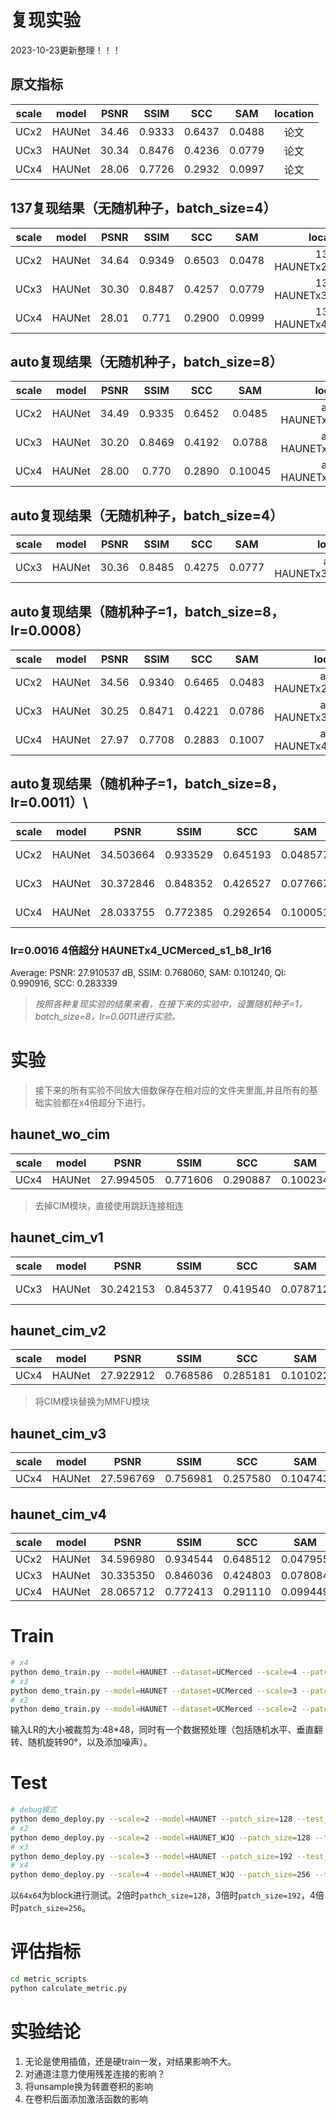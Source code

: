 # 复现实验
2023-10-23更新整理！！！

## 原文指标
|scale|model|PSNR|SSIM|SCC|SAM|location|
|:---:|:---:|:---:|:---:|:---:|:---:|:---:|
|UCx2|HAUNet|34.46|0.9333|0.6437|0.0488|论文|
|UCx3|HAUNet|30.34|0.8476|0.4236|0.0779|论文|
|UCx4|HAUNet|28.06|0.7726|0.2932|0.0997|论文|

## 137复现结果（无随机种子，batch_size=4）
|scale|model|PSNR|SSIM|SCC|SAM|location|
|:---:|:---:|:---:|:---:|:---:|:---:|:---:|
|UCx2|HAUNet|34.64|0.9349|0.6503|0.0478|137-HAUNETx2_UCMerced|
|UCx3|HAUNet|30.30|0.8487|0.4257|0.0779|137-HAUNETx3_UCMerced|
|UCx4|HAUNet|28.01|0.771|0.2900|0.0999|137-HAUNETx4_UCMerced|

## auto复现结果（无随机种子，batch_size=8）
|scale|model|PSNR|SSIM|SCC|SAM|location|
|:---:|:---:|:---:|:---:|:---:|:---:|:---:|
|UCx2|HAUNet|34.49|0.9335|0.6452|0.0485|auto-HAUNETx2_UCMerced|
|UCx3|HAUNet|30.20|0.8469|0.4192|0.0788|auto-HAUNETx3_UCMerced|
|UCx4|HAUNet|28.00|0.770|0.2890|0.10045|auto-HAUNETx4_UCMerced|

## auto复现结果（无随机种子，batch_size=4）
|scale|model|PSNR|SSIM|SCC|SAM|location|
|:---:|:---:|:---:|:---:|:---:|:---:|:---:|
|UCx3|HAUNet|30.36|0.8485|0.4275|0.0777|auto-HAUNETx3_UCMerced_b4|

## auto复现结果（随机种子=1，batch_size=8，lr=0.0008）
|scale|model|PSNR|SSIM|SCC|SAM|location|
|:---:|:---:|:---:|:---:|:---:|:---:|:---:|
|UCx2|HAUNet|34.56|0.9340|0.6465|0.0483|auto-HAUNETx2_UCMerced_1|
|UCx3|HAUNet|30.25|0.8471|0.4221|0.0786|auto-HAUNETx3_UCMerced_1|
|UCx4|HAUNet|27.97|0.7708|0.2883|0.1007|auto-HAUNETx4_UCMerced_1|

## auto复现结果（随机种子=1，batch_size=8，lr=0.0011）\
|scale|model|PSNR|SSIM|SCC|SAM|location|
|:---:|:---:|:---:|:---:|:---:|:---:|:---:|
|UCx2|HAUNet|34.503664|0.933529|0.645193|0.048577|auto-HAUNETx2_UCMerced_s1_b8|
|UCx3|HAUNet|30.372846|0.848352|0.426527|0.077667|auto-HAUNETx3_UCMerced_s1_b8|
|UCx4|HAUNet|28.033755|0.772385|0.292654|0.100051|auto-HAUNETx4_UCMerced_s1_b8|

### lr=0.0016 4倍超分 HAUNETx4_UCMerced_s1_b8_lr16
Average: PSNR: 27.910537 dB, SSIM: 0.768060, SAM: 0.101240, QI: 0.990916, SCC: 0.283339

> *按照各种复现实验的结果来看，在接下来的实验中，设置随机种子=1，batch_size=8，lr=0.0011进行实验。*

# 实验
> 接下来的所有实验不同放大倍数保存在相对应的文件夹里面,并且所有的基础实验都在x4倍超分下进行。
## haunet_wo_cim
|scale|model|PSNR|SSIM|SCC|SAM|location|
|:---:|:---:|:---:|:---:|:---:|:---:|:---:|
|UCx4|HAUNet|27.994505|0.771606|0.290887|0.100234|x4/HAUNET_WO_CIM_UCMerced|

> 去掉CIM模块，直接使用跳跃连接相连

## haunet_cim_v1
|scale|model|PSNR|SSIM|SCC|SAM|location|
|:---:|:---:|:---:|:---:|:---:|:---:|:---:|
|UCx3|HAUNet|30.242153|0.845377|0.419540|0.078712|auto-x3/HAUNET_CIM_V1_UCMerced|

## haunet_cim_v2
|scale|model|PSNR|SSIM|SCC|SAM|location|
|:---:|:---:|:---:|:---:|:---:|:---:|:---:|
|UCx4|HAUNet|27.922912 |0.768586|0.285181|0.101022|x4/HAUNET_CIM_V2_UCMerced|

> 将CIM模块替换为MMFU模块

## haunet_cim_v3
|scale|model|PSNR|SSIM|SCC|SAM|location|
|:---:|:---:|:---:|:---:|:---:|:---:|:---:|
|UCx4|HAUNet|27.596769 |0.756981|0.257580|0.104743|x4/HAUNET_CIM_V3_UCMerced|


## haunet_cim_v4
|scale|model|PSNR|SSIM|SCC|SAM|location|
|:---:|:---:|:---:|:---:|:---:|:---:|:---:|
|UCx2|HAUNet|34.596980 |0.934544|0.648512|0.047955|x3/HAUNET_CIM_V4_UCMerced|
|UCx3|HAUNet|30.335350 |0.846036|0.424803|0.078084|x3/HAUNET_CIM_V4_UCMerced|
|UCx4|HAUNet|28.065712 |0.772413|0.291110|0.099449|x4/HAUNET_CIM_V4_UCMerced|


# Train
```bash
# x4
python demo_train.py --model=HAUNET --dataset=UCMerced --scale=4 --patch_size=192 --ext=img --save=HAUNETx4_UCMerced 
# x3
python demo_train.py --model=HAUNET --dataset=UCMerced --scale=3 --patch_size=144 --ext=img --save=HAUNETx3_UCMerced
# x2
python demo_train.py --model=HAUNET --dataset=UCMerced --scale=2 --patch_size=96 --ext=img --save=HAUNETx2_UCMerced
```
输入LR的大小被裁剪为:48*48，同时有一个数据预处理（包括随机水平、垂直翻转、随机旋转90°，以及添加噪声）。

# Test
```bash
# debug模式
python demo_deploy.py --scale=2 --model=HAUNET --patch_size=128 --test_block --pre_train=/home/wjq/wjqHD/RSISR/model-zoo/HAUNet_RSISR/experiment/HAUNETx2_UCMerced/model/model_best.pt --dir_data=/home/wjq/wjqHD/RSISR/datasets/HAUNet/UCMerced-dataset/test/LR_x2 --dir_out=/home/wjq/wjqHD/RSISR/HAUNet-wjq/experiment/HAUNETx2_UCMerced_debug/results
# x2
python demo_deploy.py --scale=2 --model=HAUNET_WJQ --patch_size=128 --test_block --pre_train=/root/autodl-tmp/experiment/HAUNETWJQx2_UCMerced/model/model_best.pt --dir_data=/root/autodl-tmp/datasets/HAUNet/UCMerced-dataset/test/LR_x2 --dir_out=/root/autodl-tmp/experiment/HAUNETWJQx2_UCMerced/results
# x3
python demo_deploy.py --scale=3 --model=HAUNET --patch_size=192 --test_block --pre_train=/root/autodl-tmp/experiment/HAUNETWJQx2_UCMerced/model/model_best.pt --dir_data=/root/autodl-tmp/datasets/HAUNet/UCMerced-dataset/test/LR_x3 --dir_out=/root/autodl-tmp/experiment/HAUNETWJQx2_UCMerced/results
# x4
python demo_deploy.py --scale=4 --model=HAUNET_WJQ --patch_size=256 --test_block --pre_train=/root/autodl-tmp/experiment/HAUNETWJQx2_UCMerced/model/model_best.pt --dir_data=/root/autodl-tmp/datasets/HAUNet/UCMerced-dataset/test/LR_x4 --dir_out=/root/autodl-tmp/experiment/HAUNETWJQx2_UCMerced/results
```
以`64x64`为block进行测试。2倍时`pathch_size=128`，3倍时`patch_size=192`，4倍时`patch_size=256`。

# 评估指标
```bash
cd metric_scripts 
python calculate_metric.py
```

# 实验结论
1. 无论是使用插值，还是硬train一发，对结果影响不大。
2. 对通道注意力使用残差连接的影响？
3. 将unsample换为转置卷积的影响
4. 在卷积后面添加激活函数的影响
